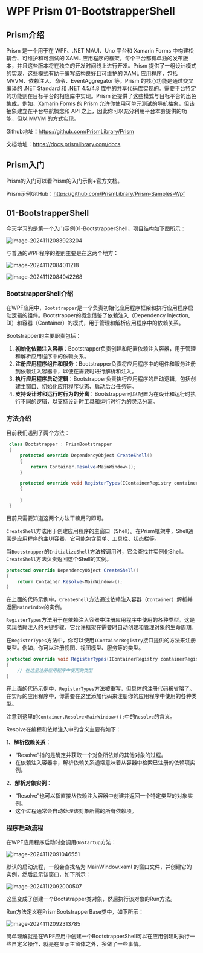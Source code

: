 # WPF Prism 01-BootstrapperShell

## Prism介绍

Prism 是一个用于在 WPF、.NET MAUI、Uno 平台和 Xamarin Forms 中构建松耦合、可维护和可测试的 XAML 应用程序的框架。每个平台都有单独的发布版本，并且这些版本将在独立的开发时间线上进行开发。Prism 提供了一组设计模式的实现，这些模式有助于编写结构良好且可维护的 XAML 应用程序，包括 MVVM、依赖注入、命令、EventAggregator 等。Prism 的核心功能是通过交叉编译的 .NET Standard 和 .NET 4.5/4.8 库中的共享代码库实现的。需要平台特定的功能则在目标平台的相应库中实现。Prism 还提供了这些模式与目标平台的出色集成。例如，Xamarin Forms 的 Prism 允许你使用可单元测试的导航抽象，但该抽象建立在平台导航概念和 API 之上，因此你可以充分利用平台本身提供的功能，但以 MVVM 的方式实现。

Github地址：https://github.com/PrismLibrary/Prism

文档地址：https://docs.prismlibrary.com/docs

## Prism入门

Prism的入门可以看Prism的入门示例+官方文档。

Prism示例GitHub：https://github.com/PrismLibrary/Prism-Samples-Wpf

## 01-BootstrapperShell

今天学习的是第一个入门示例01-BootstrapperShell，项目结构如下图所示：

![image-20241112083923204](https://mingupupup.oss-cn-wuhan-lr.aliyuncs.com/imgs/image-20241112083923204.png)

与普通的WPF程序的差别主要是在这两个地方：

![image-20241112084011218](https://mingupupup.oss-cn-wuhan-lr.aliyuncs.com/imgs/image-20241112084011218.png)

![image-20241112084042268](https://mingupupup.oss-cn-wuhan-lr.aliyuncs.com/imgs/image-20241112084042268.png)

### BootstrapperShell介绍

在WPF应用中，`Bootstrapper`是一个负责初始化应用程序框架和执行应用程序启动逻辑的组件。Bootstrapper的概念借鉴了依赖注入（Dependency Injection, DI）和容器（Container）的模式，用于管理和解析应用程序中的依赖关系。

Bootstrapper的主要职责包括：

1. **初始化依赖注入容器**：Bootstrapper负责创建和配置依赖注入容器，用于管理和解析应用程序中的依赖关系。
2. **注册应用程序组件和服务**：Bootstrapper负责将应用程序中的组件和服务注册到依赖注入容器中，以便在需要时进行解析和注入。
3. **执行应用程序启动逻辑**：Bootstrapper负责执行应用程序的启动逻辑，包括创建主窗口、初始化应用程序状态、启动后台任务等。
4. **支持设计时和运行时行为的分离**：Bootstrapper可以配置为在设计和运行时执行不同的逻辑，以支持设计时工具和运行时行为的灵活分离。

### 方法介绍

目前我们遇到了两个方法：

```csharp
 class Bootstrapper : PrismBootstrapper
 {
     protected override DependencyObject CreateShell()
     {
         return Container.Resolve<MainWindow>();
     }

     protected override void RegisterTypes(IContainerRegistry containerRegistry)
     {
         
     }
 }
```

目前只需要知道这两个方法干嘛用的即可。

`CreateShell`方法用于创建应用程序的主窗口（Shell）。在Prism框架中，Shell通常是应用程序的主UI容器，它可能包含菜单、工具栏、状态栏等。

当`Bootstrapper`的`InitializeShell`方法被调用时，它会查找并实例化Shell。`CreateShell`方法负责返回这个Shell的实例。

```csharp
protected override DependencyObject CreateShell()
{
    return Container.Resolve<MainWindow>();
}
```

在上面的代码示例中，`CreateShell`方法通过依赖注入容器（`Container`）解析并返回`MainWindow`的实例。

`RegisterTypes`方法用于在依赖注入容器中注册应用程序中使用的各种类型。这是实现依赖注入的关键步骤，它允许框架在需要时自动创建和管理对象的生命周期。

在`RegisterTypes`方法中，你可以使用`IContainerRegistry`接口提供的方法来注册类型。例如，你可以注册视图、视图模型、服务等的类型。

```csharp
protected override void RegisterTypes(IContainerRegistry containerRegistry)
{
    // 在这里注册应用程序中使用的类型
}
```

在上面的代码示例中，`RegisterTypes`方法被重写，但具体的注册代码被省略了。在实际的应用程序中，你需要在这里添加代码来注册你的应用程序中使用的各种类型。

注意到这里的`Container.Resolve<MainWindow>();`中的`Resolve`的含义。

Resolve在编程和依赖注入中的含义主要有如下：

1、**解析依赖关系**：

- “Resolve”指的是确定并获取一个对象所依赖的其他对象的过程。
- 在依赖注入容器中，解析依赖关系通常意味着从容器中检索已注册的依赖项实例。

2、**解析对象实例**：

- “Resolve”也可以指直接从依赖注入容器中创建并返回一个特定类型的对象实例。
- 这个过程通常会自动处理该对象所需的所有依赖项。

### 程序启动流程

在WPF应用程序启动时会调用`OnStartup`方法：

![image-20241112091046551](https://mingupupup.oss-cn-wuhan-lr.aliyuncs.com/imgs/image-20241112091046551.png)

默认的启动流程，一般会查找名为 MainWindow.xaml 的窗口文件，并创建它的实例，然后显示该窗口，如下所示：

![image-20241112092000507](https://mingupupup.oss-cn-wuhan-lr.aliyuncs.com/imgs/image-20241112092000507.png)

这里变成了创建一个Bootstrapper类对象，然后执行该对象的Run方法。

Run方法定义在PrismBootstrapperBase类中，如下所示：

![image-20241112092313785](https://mingupupup.oss-cn-wuhan-lr.aliyuncs.com/imgs/image-20241112092313785.png)

简单理解就是在WPF应用中创建一个BootstrapperShell可以在应用创建时执行一些自定义操作，就是在显示主窗体之外，多做了一些事情。






